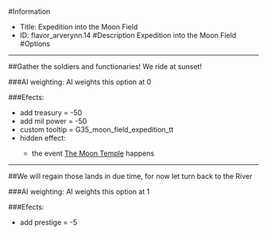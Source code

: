 #Information
 - Title: Expedition into the Moon Field
 - ID: flavor_arverynn.14
#Description
Expedition into the Moon Field
#Options

___
##Gather the soldiers and functionaries! We ride at sunset!

###AI weighting:
AI weights this option at 0


###Efects:<ul><li>add treasury = -50</li><li>add mil power = -50</li><li>custom tooltip = G35_moon_field_expedition_tt</li><li>hidden effect:</li><ul><li>the event [The Moon Temple](../events/the_moon_temple.md) happens</li></ul></ul>

___
##We will regain those lands in due time, for now let turn back to the River

###AI weighting:
AI weights this option at 1


###Efects:<ul><li>add prestige = -5</li></ul>
